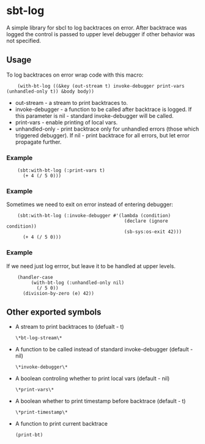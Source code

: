 sbt-log
=======

A simple library for sbcl to log backtraces on error.
After backtrace was logged the control is passed to upper level debugger if other behavior was not specified.

Usage
-----

To log backtraces on error wrap code with this macro:

        (with-bt-log ((&key (out-stream t) invoke-debugger print-vars (unhandled-only t)) &body body))

* out-stream - a stream to print backtraces to.
* invoke-debugger - a function to be called after backtrace is logged. If this parameter is nil - standard invoke-debugger will be called.
* print-vars - enable printing of local vars.
* unhandled-only - print backtrace only for unhandled errors (those which triggered debugger). If nil - print backtrace for all errors, but let error propagate further.

### Example

        (sbt:with-bt-log (:print-vars t)
          (+ 4 (/ 5 0)))

### Example

Sometimes we need to exit on error instead of entering debugger:

        (sbt:with-bt-log (:invoke-debugger #'(lambda (condition) 
                                               (declare (ignore condition))
                                               (sb-sys:os-exit 42))) 
          (+ 4 (/ 5 0)))

### Example

If we need just log errror, but leave it to be handled at upper levels.

        (handler-case
             (with-bt-log (:unhandled-only nil)
               (/ 5 0))   
          (division-by-zero (e) 42))


Other exported symbols
----------------------

*  A stream to print backtraces to (defualt - t)

       \*bt-log-stream\*

*  A function to be called instead of standard invoke-debugger (default - nil)

       \*invoke-debugger\*

*  A boolean controling whether to print local vars (default - nil)

       \*print-vars\*

*  A boolean whether to print timestamp before backtrace (default - t)

       \*print-timestamp\*


*  A function to print current backtrace

       (print-bt)
